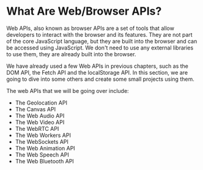 # What Are Web/Browser APIs?

Web APIs, also known as browser APIs are a set of tools that allow developers to interact with the browser and its features. They are not part of the core JavaScript language, but they are built into the browser and can be accessed using JavaScript. We don't need to use any external libraries to use them, they are already built into the browser.

We have already used a few Web APIs in previous chapters, such as the DOM API, the Fetch API and the localStorage API. In this section, we are going to dive into some others and create some small projects using them.

The web APIs that we will be going over include:

- The Geolocation API
- The Canvas API
- The Web Audio API
- The Web Video API
- The WebRTC API
- The Web Workers API
- The WebSockets API
- The Web Animation API
- The Web Speech API
- The Web Bluetooth API
